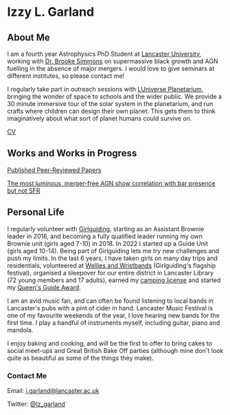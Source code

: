 # Izzy L. Garland

## About Me
I am a fourth year Astrophysics PhD Student at [Lancaster University](https://www.lancaster.ac.uk/physics/about-us/people/isobelle-garland), working with [Dr. Brooke Simmons](https://www.lancaster.ac.uk/physics/about-us/people/brooke-simmons) on supermassive black growth and AGN fuelling in the absence of major mergers. I would love to give seminars at different institutes, so please contact me!

I regularly take part in outreach sessions with [LUniverse Planetarium](https://www.lancaster.ac.uk/physics/outreach/planetarium/), bringing the wonder of space to schools and the wider public. We provide a 30 minute immersive tour of the solar system in the planetarium, and run crafts where children can design their own planet. This gets them to think imaginatively about what sort of planet humans could survive on.

[CV](Curriculum_Vitae.pdf)

## Works and Works in Progress

[Published Peer-Reviewed Papers](https://ui.adsabs.harvard.edu/search/filter_property_fq_property=AND&filter_property_fq_property=property%3A%22refereed%22&fq=%7B!type%3Daqp%20v%3D%24fq_property%7D&fq_property=(property%3A%22refereed%22)&q=%20author%3A%22garland%2C%20i%22&sort=date%20desc%2C%20bibcode%20desc&p_=0)

[The most luminous, merger-free AGN show correlation with bar presence but not SFR](AGN_Host_Galaxy_Properties.pdf)

## Personal Life
I regularly volunteer with [Girlguiding](https://www.girlguiding.org.uk/), starting as an Assistant Brownie leader in 2016, and becoming a fully qualified leader running my own Brownie unit (girls aged 7-10) in 2018. In 2022 I started up a Guide Unit (girls aged 10-14). Being part of Girlguiding lets me try new challenges and push my limits. In the last 6 years, I have taken girls on many day trips and residentials, volunteered at [Wellies and Wristbands](https://www.girlguiding.org.uk/what-we-do/events-and-opportunities/regular-girlguiding-events/wellies-and-wristbands/) (Girlguiding's flagship festival), organised a sleepover for our entire district in Lancaster Library (72 young members and 17 adults), earned my [camping license](https://www.girlguiding.org.uk/making-guiding-happen/learning-and-development/training-for-travel-and-residentials/going-away-with-scheme/) and started my [Queen's Guide Award](https://www.girlguiding.org.uk/what-we-do/our-badges-and-activities/badge-finder/queens-guide-award/).

I am an avid music fan, and can often be found listening to local bands in Lancaster's pubs with a pint of cider in hand. Lancaster Music Festival is one of my favourite weekends of the year, I love hearing new bands for the first time. I play a handful of instruments myself, including guitar, piano and mandola.

I enjoy baking and cooking, and will be the first to offer to bring cakes to social meet-ups and Great British Bake Off parties (although mine don't look quite as beautiful as some of the things they make).

### Contact Me

Email: i.garland@lancaster.ac.uk

Twitter: [@Iz_garland](https://twitter.com/Iz_garland/)

<!--### Markdown

Markdown is a lightweight and easy-to-use syntax for styling your writing. It includes conventions for

```markdown
Syntax highlighted code block

# Header 1
## Header 2
### Header 3

- Bulleted
- List

1. Numbered
2. List

**Bold** and _Italic_ and `Code` text

[Link](url) and ![Image](src)
```

For more details see [Basic writing and formatting syntax](https://docs.github.com/en/github/writing-on-github/getting-started-with-writing-and-formatting-on-github/basic-writing-and-formatting-syntax).

### Jekyll Themes

Your Pages site will use the layout and styles from the Jekyll theme you have selected in your [repository settings](https://github.com/iz-garland/iz-garland.github.io/settings/pages). The name of this theme is saved in the Jekyll `_config.yml` configuration file.-->


